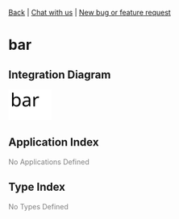 

[Back](../README.md) | [Chat with us](https://anzoss.slack.com/messages/sysl-catalog/) | [New bug or feature request](https://github.com/anz-bank/sysl-catalog/issues/new)


# bar

## Integration Diagram
![](integration.svg)







## Application Index





<span style="color:grey">No Applications Defined</span>



## Type Index





<span style="color:grey">No Types Defined</span>











<div class="footer">

